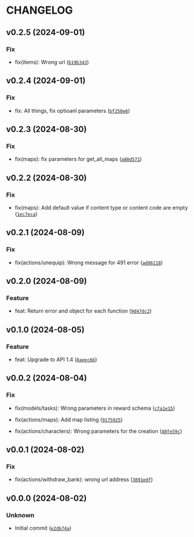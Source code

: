 # CHANGELOG

## v0.2.5 (2024-09-01)

### Fix

* fix(items): Wrong url ([`619b343`](https://github.com/gszkopinski/artifactsmmo-python-sdk/commit/619b343a5c77b233c04a83dc3fe651739bdecb87))

## v0.2.4 (2024-09-01)

### Fix

* fix: All things, fix optioanl parameters ([`bf250e6`](https://github.com/gszkopinski/artifactsmmo-python-sdk/commit/bf250e6c9ccbd3e8e009dbd2028b7303eda81e59))

## v0.2.3 (2024-08-30)

### Fix

* fix(maps): fix parameters for get_all_maps ([`a80d571`](https://github.com/gszkopinski/artifactsmmo-python-sdk/commit/a80d5712fdba8f6a357eefdad4e2da44f1603fef))

## v0.2.2 (2024-08-30)

### Fix

* fix(maps): Add default value if content type or content code are empty ([`1ec7eca`](https://github.com/gszkopinski/artifactsmmo-python-sdk/commit/1ec7ecab6ef9c08be739fc6822aebb6a6db28036))

## v0.2.1 (2024-08-09)

### Fix

* fix(actions/unequip): Wrong message for 491 error ([`ad86118`](https://github.com/gszkopinski/artifactsmmo-python-sdk/commit/ad86118578f69ffcadad3129ae24ea6585083832))

## v0.2.0 (2024-08-09)

### Feature

* feat: Return error and object for each function ([`9d47dc2`](https://github.com/gszkopinski/artifactsmmo-python-sdk/commit/9d47dc2efd6148c7e5a3cec159ed3d34357387bb))

## v0.1.0 (2024-08-05)

### Feature

* feat: Upgrade to  API 1.4 ([`8aeec6b`](https://github.com/gszkopinski/artifactsmmo-python-sdk/commit/8aeec6b93dce2f66774c92c36da508f64f769202))

## v0.0.2 (2024-08-04)

### Fix

* fix(models/tasks): Wrong parameters in reward schema ([`cfa1e15`](https://github.com/gszkopinski/artifactsmmo-python-sdk/commit/cfa1e159313896daa566f2e0c4d1bcf78348c62f))

* fix(actions/maps): Add map listing ([`9175925`](https://github.com/gszkopinski/artifactsmmo-python-sdk/commit/9175925632780f1e6fcdd6c10995da4cb082b0dd))

* fix(actions/characters): Wrong parameters for the creation ([`48fe59c`](https://github.com/gszkopinski/artifactsmmo-python-sdk/commit/48fe59cb9f8722350784064d4ca02a32dc4d1691))

## v0.0.1 (2024-08-02)

### Fix

* fix(actions/withdraw_bank): wrong url address ([`3891edf`](https://github.com/gszkopinski/artifactsmmo-python-sdk/commit/3891edf62300448850435145853ffe46b4a78b9c))

## v0.0.0 (2024-08-02)

### Unknown

* Initial commit ([`e2db74a`](https://github.com/gszkopinski/artifactsmmo-python-sdk/commit/e2db74ac75ae9e03a3664f1d0600632ce0e0852a))
